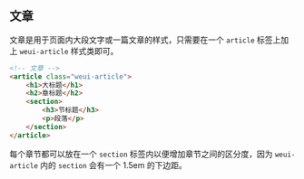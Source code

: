 ## 文章

文章是用于页面内大段文字或一篇文章的样式，只需要在一个 `article` 标签上加上 `weui-article` 样式类即可。

```html
<!-- 文章 -->
<article class="weui-article">
    <h1>大标题</h1>
    <h2>章标题</h2>
    <section>
        <h3>节标题</h3>
        <p>段落</p>
    </section>
</article>
```

每个章节都可以放在一个 `section` 标签内以便增加章节之间的区分度，因为 `weui-article` 内的 `section` 会有一个 1.5em 的下边距。
